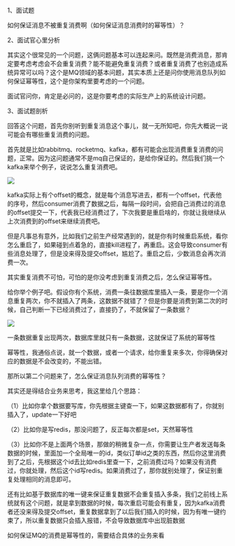 1、面试题

 

如何保证消息不被重复消费啊（如何保证消息消费时的幂等性）？

 

2、面试官心里分析

 

其实这个很常见的一个问题，这俩问题基本可以连起来问。既然是消费消息，那肯定要考虑考虑会不会重复消费？能不能避免重复消费？或者重复消费了也别造成系统异常可以吗？这个是MQ领域的基本问题，其实本质上还是问你使用消息队列如何保证幂等性，这个是你架构里要考虑的一个问题。

 

面试官问你，肯定是必问的，这是你要考虑的实际生产上的系统设计问题。

 

3、面试题剖析

 

回答这个问题，首先你别听到重复消息这个事儿，就一无所知吧，你先大概说一说可能会有哪些重复消费的问题。

 

首先就是比如rabbitmq、rocketmq、kafka，都有可能会出现消费重复消费的问题，正常。因为这问题通常不是mq自己保证的，是给你保证的。然后我们挑一个kafka来举个例子，说说怎么重复消费吧。

 ![](https://ws1.sinaimg.cn/large/bd9c8deely1fxs10txjk5j20s80i1dk2.jpg)

kafka实际上有个offset的概念，就是每个消息写进去，都有一个offset，代表他的序号，然后consumer消费了数据之后，每隔一段时间，会把自己消费过的消息的offset提交一下，代表我已经消费过了，下次我要是重启啥的，你就让我继续从上次消费到的offset来继续消费吧。

 

但是凡事总有意外，比如我们之前生产经常遇到的，就是你有时候重启系统，看你怎么重启了，如果碰到点着急的，直接kill进程了，再重启。这会导致consumer有些消息处理了，但是没来得及提交offset，尴尬了。重启之后，少数消息会再次消费一次。

 

其实重复消费不可怕，可怕的是你没考虑到重复消费之后，怎么保证幂等性。

 

给你举个例子吧。假设你有个系统，消费一条往数据库里插入一条，要是你一个消息重复两次，你不就插入了两条，这数据不就错了？但是你要是消费到第二次的时候，自己判断一下已经消费过了，直接扔了，不就保留了一条数据？

 ![](https://ws1.sinaimg.cn/large/bd9c8deely1fxs12br2sfj20rd0b2t8w.jpg)

一条数据重复出现两次，数据库里就只有一条数据，这就保证了系统的幂等性

 

幂等性，我通俗点说，就一个数据，或者一个请求，给你重复来多次，你得确保对应的数据是不会改变的，不能出错。

 

那所以第二个问题来了，怎么保证消息队列消费的幂等性？

 

其实还是得结合业务来思考，我这里给几个思路：

 

（1）比如你拿个数据要写库，你先根据主键查一下，如果这数据都有了，你就别插入了，update一下好吧

 

（2）比如你是写redis，那没问题了，反正每次都是set，天然幂等性

 

（3）比如你不是上面两个场景，那做的稍微复杂一点，你需要让生产者发送每条数据的时候，里面加一个全局唯一的id，类似订单id之类的东西，然后你这里消费到了之后，先根据这个id去比如redis里查一下，之前消费过吗？如果没有消费过，你就处理，然后这个id写redis。如果消费过了，那你就别处理了，保证别重复处理相同的消息即可。

 

还有比如基于数据库的唯一键来保证重复数据不会重复插入多条，我们之前线上系统就有这个问题，就是拿到数据的时候，每次重启可能会有重复，因为kafka消费者还没来得及提交offset，重复数据拿到了以后我们插入的时候，因为有唯一键约束了，所以重复数据只会插入报错，不会导致数据库中出现脏数据

 

如何保证MQ的消费是幂等性的，需要结合具体的业务来看

 